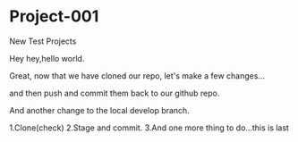 # Project-001
New Test Projects

Hey hey,hello world.

Great,
now that we have cloned our repo,
let's make a few changes...

and then push and commit them back to our github repo.

And another change to the local develop branch.

1.Clone(check)
2.Stage and commit.
3.And one more thing to do...this is last
